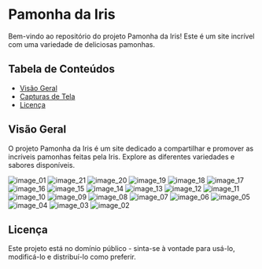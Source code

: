 # Pamonha da Iris

Bem-vindo ao repositório do projeto Pamonha da Iris! Este é um site incrível com uma variedade de deliciosas pamonhas.

## Tabela de Conteúdos

- [Visão Geral](#visão-geral)
- [Capturas de Tela](#capturas-de-tela)
- [Licença](#licença)

## Visão Geral

O projeto Pamonha da Iris é um site dedicado a compartilhar e promover as incríveis pamonhas feitas pela Iris. Explore as diferentes variedades e sabores disponíveis.

![image_01](https://github.com/duodevssp/pamonha-da-iris/assets/153000935/f3fa5595-d8fe-401f-a756-533d922f29e9)
![image_21](https://github.com/duodevssp/pamonha-da-iris/assets/153000935/8724e1ba-5307-4379-907d-2654f7683d4f)
![image_20](https://github.com/duodevssp/pamonha-da-iris/assets/153000935/18b2d56a-2543-41a5-a518-f085851b13ee)
![image_19](https://github.com/duodevssp/pamonha-da-iris/assets/153000935/a189dd8c-534f-4b0e-991c-5c009b28ef79)
![image_18](https://github.com/duodevssp/pamonha-da-iris/assets/153000935/5f07e641-3c30-4c30-b136-623252df894f)
![image_17](https://github.com/duodevssp/pamonha-da-iris/assets/153000935/91a0e9f8-201c-45a3-b46d-45489ec296ea)
![image_16](https://github.com/duodevssp/pamonha-da-iris/assets/153000935/6a67fbaa-6660-48fb-b12c-4bc50ee7e5a1)
![image_15](https://github.com/duodevssp/pamonha-da-iris/assets/153000935/fc1aaa37-902e-4287-8173-ceddb68d4f96)
![image_14](https://github.com/duodevssp/pamonha-da-iris/assets/153000935/204fed4c-650a-47d7-a9ce-302d0a905363)
![image_13](https://github.com/duodevssp/pamonha-da-iris/assets/153000935/a727cc07-d875-4e9f-a50e-c389952a9477)
![image_12](https://github.com/duodevssp/pamonha-da-iris/assets/153000935/66369448-4156-4f2d-ad31-90428a44fae0)
![image_11](https://github.com/duodevssp/pamonha-da-iris/assets/153000935/e18e2115-3136-4b02-adf4-7579f81b8e2d)
![image_10](https://github.com/duodevssp/pamonha-da-iris/assets/153000935/df7e68f4-09d3-4357-978e-77cab8e10ddb)
![image_09](https://github.com/duodevssp/pamonha-da-iris/assets/153000935/7fec5dd4-61e3-471b-b733-74b82b2ea691)
![image_08](https://github.com/duodevssp/pamonha-da-iris/assets/153000935/c4878170-0549-4a4d-91cc-78bed9894db1)
![image_07](https://github.com/duodevssp/pamonha-da-iris/assets/153000935/e540e7c6-1ec2-4bde-8af4-85e9111b702c)
![image_06](https://github.com/duodevssp/pamonha-da-iris/assets/153000935/84faeb3e-af19-402c-9d97-24248873072a)
![image_05](https://github.com/duodevssp/pamonha-da-iris/assets/153000935/c203b231-475b-4e98-8c72-3d18b0d4b5ff)
![image_04](https://github.com/duodevssp/pamonha-da-iris/assets/153000935/9ff9e81d-96fa-47b6-941b-785d7d5c5cf0)
![image_03](https://github.com/duodevssp/pamonha-da-iris/assets/153000935/6c17462d-6677-469d-bf47-2309b351bdbc)
![image_02](https://github.com/duodevssp/pamonha-da-iris/assets/153000935/7665cbda-16f6-4794-b8d3-1367bdfc2145)

## Licença

Este projeto está no domínio público - sinta-se à vontade para usá-lo, modificá-lo e distribuí-lo como preferir.
